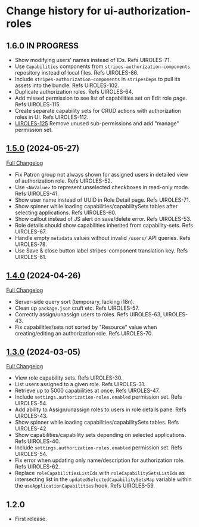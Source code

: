 # Change history for ui-authorization-roles

## 1.6.0 IN PROGRESS

* Show modifying users' names instead of IDs. Refs UIROLES-71.
* Use `Capabilities` components from `stripes-authorization-components` repository instead of local files. Refs UIROLES-86.
* Include `stripes-authorization-components` in `stripesDeps` to pull its assets into the bundle. Refs UIROLES-102.
* Duplicate authorization roles. Refs UIROLES-64.
* Add missed permission to see list of capabilities set on Edit role page. Refs UIROLES-115.
* Create separate capability sets for CRUD actions with authorization roles in UI. Refs UIROLES-112.
* [UIROLES-125](https://folio-org.atlassian.net/browse/UIROLES-125) Remove unused sub-permissions and add "manage" permission set.

## [1.5.0](https://github.com/folio-org/ui-authorization-roles/tree/v1.5.0) (2024-05-27)
[Full Changelog](https://github.com/folio-org/ui-authorization-roles/compare/v1.4.0...v1.5.0)

* Fix Patron group not always shown for assigned users in detailed view of authorization role. Refs UIROLES-52.
* Use `<NoValue>` to represent unselected checkboxes in read-only mode. Refs UIROLES-41.
* Show user name instead of UUID in Role Detail page. Refs UIROLES-71.
* Show spinner while loading capabilities/capabilitySets tables after selecting applications. Refs UIROLES-60.
* Show callout instead of JS alert on save/delete error. Refs UIROLES-53.
* Role details should show capabilities inherited from capability-sets. Refs UIROLES-67.
* Handle empty `metadata` values without invalid `/users/` API queries. Refs UIROLES-78.
* Use Save & close button label stripes-component translation key. Refs UIROLES-61.

## [1.4.0](https://github.com/folio-org/ui-authorization-roles/tree/v1.4.0) (2024-04-26)
[Full Changelog](https://github.com/folio-org/ui-authorization-roles/compare/v1.3.0...v1.4.0)

* Server-side query sort (temporary, lacking i18n).
* Clean up `package.json` cruft etc. Refs UIROLES-57.
* Correctly assign/unassign users to roles. Refs UIROLES-63, UIROLES-43.
* Fix capabilities/sets not sorted by "Resource" value when creating/editing an authorization role. Refs UIROLES-70.

## [1.3.0](https://github.com/folio-org/ui-authorization-roles/tree/v1.3.0) (2024-03-05)
[Full Changelog](https://github.com/folio-org/ui-authorization-roles/compare/v1.2.0...v1.3.0)

* View role capability sets. Refs UIROLES-30.
* List users assigned to a given role. Refs UIROLES-31.
* Retrieve up to 5000 capabilities at once. Refs UIROLES-47.
* Include `settings.authorization-roles.enabled` permission set. Refs UIROLES-54.
* Add ability to Assign/unassign roles to users in role details pane. Refs UIROLES-43.
* Show spinner while loading capabilities/capabilitySets tables. Refs UIROLES-42
* Show capabilities/capability sets depending on selected applications. Refs UIROLES-40.
* Include `settings.authorization-roles.enabled` permission set. Refs UIROLES-54.
* Fix error when updating only name/description for authorization role. Refs UIROLES-62.
* Replace `roleCapabilitiesListIds` with `roleCapabilitySetsListIds` as intersecting list in the `updatedSelectedCapabilitySetsMap` variable within the `useApplicationCapabilities` hook. Refs UIROLES-59.


## 1.2.0

* First release.

